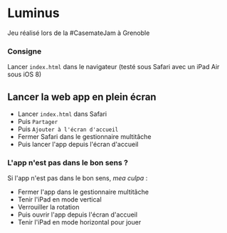 # Luminus
Jeu réalisé lors de la #CasemateJam à Grenoble

### Consigne
Lancer `index.html` dans le navigateur (testé sous Safari avec un iPad Air sous iOS 8)

## Lancer la web app en plein écran
* Lancer `index.html` dans Safari
* Puis `Partager`
* Puis `Ajouter à l'écran d'accueil`
* Fermer Safari dans le gestionnaire multitâche
* Puis lancer l'app depuis l'écran d'accueil

### L'app n'est pas dans le bon sens ?
Si l'app n'est pas dans le bon sens, *mea culpa* : 
* Fermer l'app dans le gestionnaire multitâche
* Tenir l'iPad en mode vertical
* Verrouiller la rotation
* Puis ouvrir l'app depuis l'écran d'accueil
* Tenir l'iPad en mode horizontal pour jouer